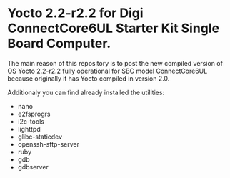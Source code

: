 # Yocto 2.2-r2.2 for Digi ConnectCore6UL Starter Kit Single Board Computer.

The main reason of this repository is to post the new compiled version of OS Yocto 2.2-r2.2 fully operational for SBC model ConnectCore6UL because originally it has Yocto compiled in version 2.0.

Additionaly you can find already installed the utilities:
- nano
- e2fsprogrs
- i2c-tools
- lighttpd
- glibc-staticdev
- openssh-sftp-server
- ruby
- gdb
- gdbserver
